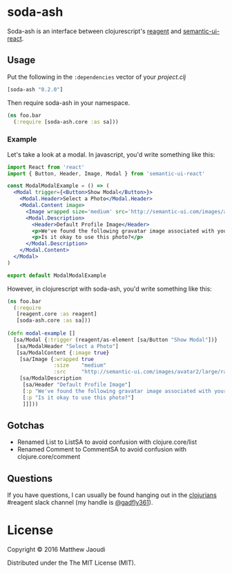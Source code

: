 # soda-ash

Soda-ash is an interface between
clojurescript's [reagent](https://github.com/reagent-project/reagent)
and [semantic-ui-react](http://react.semantic-ui.com/introduction).

## Usage

Put the following in the `:dependencies` vector of your *project.clj*

```clojure
[soda-ash "0.2.0"]
```

Then require soda-ash in your namespace.

```clojure
(ns foo.bar
  (:require [soda-ash.core :as sa]))
```

### Example

Let's take a look at a modal. In javascript, you'd write something like this:

```jsx
import React from 'react'
import { Button, Header, Image, Modal } from 'semantic-ui-react'

const ModalModalExample = () => (
  <Modal trigger={<Button>Show Modal</Button>}>
    <Modal.Header>Select a Photo</Modal.Header>
    <Modal.Content image>
      <Image wrapped size='medium' src='http://semantic-ui.com/images/avatar2/large/rachel.png' />
      <Modal.Description>
        <Header>Default Profile Image</Header>
        <p>We've found the following gravatar image associated with your e-mail address.</p>
        <p>Is it okay to use this photo?</p>
      </Modal.Description>
    </Modal.Content>
  </Modal>
)

export default ModalModalExample
```

However, in clojurescript with soda-ash, you'd write something like this:

```clojure
(ns foo.bar
  (:require
   [reagent.core :as reagent]
   [soda-ash.core :as sa]))
   
(defn modal-example []
  [sa/Modal {:trigger (reagent/as-element [sa/Button "Show Modal"])}
   [sa/ModalHeader "Select a Photo"]
   [sa/ModalContent {:image true}
    [sa/Image {:wrapped true
               :size    "medium"
               :src     "http://semantic-ui.com/images/avatar2/large/rachel.png"}]
    [sa/ModalDescription
     [sa/Header "Default Profile Image"]
     [:p "We've found the following gravatar image associated with your e-mail address."]
     [:p "Is it okay to use this photo?"]
     ]]]))
```


## Gotchas

* Renamed List to ListSA to avoid confusion with clojure.core/list
* Renamed Comment to CommentSA to avoid confusion with clojure.core/comment


## Questions

If you have questions, I can usually be found hanging out in the
[clojurians](http://clojurians.net/) #reagent slack channel (my handle
is [@gadfly361](https://twitter.com/gadfly361)).

# License

Copyright © 2016 Matthew Jaoudi

Distributed under the The MIT License (MIT).
